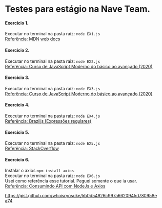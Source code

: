 # Testes para estágio na Nave Team.

#### Exercício 1.
Executar no terminal na pasta raiz: `node EX1.js`  
[Referência: MDN web docs](https://developer.mozilla.org/pt-BR/docs/Web/JavaScript/Reference/Global_Objects/String/length)

#### Exercício 2.
Executar no terminal na pasta raiz: `node EX2.js`  
[Referência: Curso de JavaScript Moderno do básico ao avançado (2020)](https://www.udemy.com/course/curso-de-javascript-moderno-do-basico-ao-avancado/)

#### Exercício 3.
Executar no terminal na pasta raiz: `node EX3.js`  
[Referência: Curso de JavaScript Moderno do básico ao avançado (2020)](https://www.udemy.com/course/curso-de-javascript-moderno-do-basico-ao-avancado/)

#### Exercício 4.
Executar no terminal na pasta raiz: `node EX4.js`  
[Referência: Braziljs (Expressões regulares)](http://braziljs.github.io/eloquente-javascript/chapters/expressoes-regulares/)

#### Exercício 5.
Executar no terminal na pasta raiz: `node EX5.js`  
[Referência: StackOverflow](https://stackoverflow.com/questions/16576983/replace-multiple-characters-in-one-replace-call)  

#### Exercício 6.  
Instalar o axios `npm install axios`  
Executar no terminal na pasta raiz: `node EX6.js`  
Usei como referência esse tutorial. Peguei somente o que ia usar.  
[Referência: Consumindo API com NodeJs e Axios](http://codeheaven.io/how-to-use-axios-as-your-http-client-pt/)

https://gist.github.com/whoisryosuke/5b0d54926c997a6620945d780958ea74








